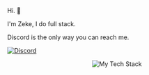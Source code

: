 
  Hi. 👋

  I'm Zeke, I do full stack.

  Discord is the only way you can reach me.

  [![Discord](https://img.shields.io/badge/-noreplynotice-262626?style=flat-square&labelColor=262626&logo=discord&logoColor=white&link=https://discordapp.com/users/861915849018966077/)](https://discordapp.com/users/861915849018966077/)

<p align="center">
  <img src="https://github-readme-tech-stack.vercel.app/api/cards?align=center&titleAlign=center&lineCount=4&hideBg=true&bg=%230D1117&badge=%23161B22&border=%2321262D&titleColor=%2358A6FF&line1=react%2Creact%2C52bbff%3Btailwindcss%2Ctailwindcss%2C49aaff%3Bheadlessui%2Cheadlessui%2C3dacff%3B&line2=prisma%2Cprisma%2Cffffff%3Bmongodb%2Cmongodb%2C2da125%3Bpostgresql%2Cpostgresql%2C2a6da9%3B&line3=nextdotjs%2Cnext.js%2Cffffff%3Bvercel%2Cvercel%2C000000%3Btypescript%2Ctypescript%2C45a8ff%3B&line4=javascript%2Cjavascript%2Cffe842%3Bopenjdk%2Cjava%2Cc59936%3Blua%2Clua%2C1549aa%3Bpython%2Cpython%2C58a3fd%3B" alt="My Tech Stack" />
</p>
